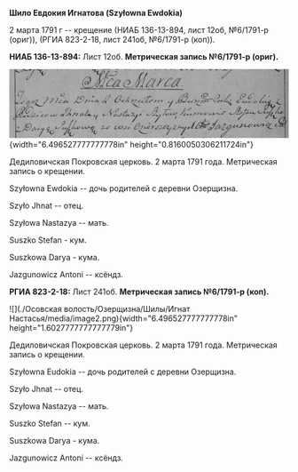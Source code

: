 **Шило Евдокия Игнатова (Szyłowna Ewdokia)**

2 марта 1791 г -- крещение (НИАБ 136-13-894, лист 12об, №6/1791-р
(ориг)), (РГИА 823-2-18, лист 241об, №6/1791-р (коп)).

**НИАБ 136-13-894:** Лист 12об. **Метрическая запись №6/1791-р (ориг).**

![](./media/75bbfb4a6f20a99671b04a048d7525b12c46f797.png){width="6.496527777777778in"
height="0.8160050306211724in"}

Дедиловичская Покровская церковь. 2 марта 1791 года. Метрическая запись
о крещении.

Szyłowna Ewdokia -- дочь родителей с деревни Озерщизна.

Szyło Jhnat -- отец.

Szyłowa Nastazya -- мать.

Suszko Stefan - кум.

Suszkowa Darya - кума.

Jazgunowicz Antoni -- ксёндз.

**РГИА 823-2-18:** Лист 241об. **Метрическая запись №6/1791-р (коп).**

![](./Осовская волость/Озерщизна/Шилы/Игнат Настасья/media/image2.png){width="6.496527777777778in"
height="1.6027777777777779in"}

Дедиловичская Покровская церковь. 2 марта 1791 года. Метрическая запись
о крещении.

Szyłowna Eudokia -- дочь родителей с деревни Озерщизна.

Szyło Jhnat -- отец.

Szyłowa Nastazya -- мать.

Suszko Stefan -- кум.

Suszkowa Darya - кума.

Jazgunowicz Antoni -- ксёндз.
